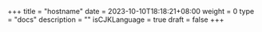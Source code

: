 +++
title = "hostname"
date = 2023-10-10T18:18:21+08:00
weight = 0
type = "docs"
description = ""
isCJKLanguage = true
draft = false
+++